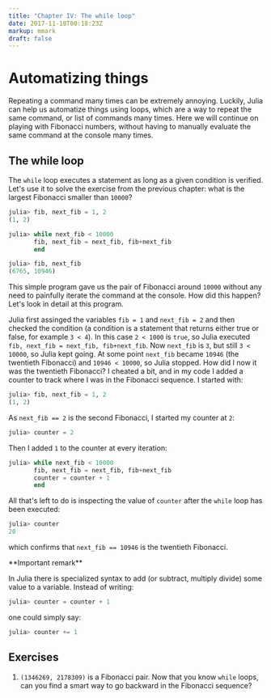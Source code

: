 ```yaml
---
title: "Chapter IV: The while loop"
date: 2017-11-18T00:18:23Z
markup: mmark
draft: false
---
```

# Automatizing things

Repeating a command many times can be extremely annoying. Luckily, Julia can help us automatize things using loops, which are a way to repeat the same command, or list of commands many times. Here we will continue on playing with Fibonacci numbers, without having to manually evaluate the same command at the console many times.

## The while loop

The `while` loop executes a statement as long as a given condition is verified. Let's use it to solve the exercise from the previous chapter: what is the largest Fibonacci smaller than `10000`?

```julia
julia> fib, next_fib = 1, 2
(1, 2)

julia> while next_fib < 10000
       fib, next_fib = next_fib, fib+next_fib
       end

julia> fib, next_fib
(6765, 10946)
```

This simple program gave us the pair of Fibonacci around `10000` without any need to painfully iterate the command at the console. How did this happen? Let's look in detail at this program.

Julia first assinged the variables `fib = 1` and `next_fib = 2` and then checked the condition (a condition is a statement that returns either true or false, for example `3 < 4`). In this case `2 < 1000` is `true`, so Julia executed `fib, next_fib = next_fib, fib+next_fib`. Now `next_fib` is `3`, but still `3 < 10000`, so Julia kept going. At some point `next_fib` became `10946` (the twentieth Fibonacci) and `10946 < 10000`, so Julia stopped. How did I now it was the twentieth Fibonacci? I cheated a bit, and in my code I added a counter to track where I was in the Fibonacci sequence. I started with:

```julia
julia> fib, next_fib = 1, 2
(1, 2)
```

As `next_fib == 2` is the second Fibonacci, I started my counter at `2`:

```julia
julia> counter = 2
```

Then I added `1` to the counter at every iteration:

```julia
julia> while next_fib < 10000
       fib, next_fib = next_fib, fib+next_fib
       counter = counter + 1
       end
```

All that's left to do is inspecting the value of `counter` after the `while` loop has been executed:

```julia
julia> counter
20
```

which confirms that `next_fib == 10946` is the twentieth Fibonacci.
<div class="boxBorder">
**Important remark**

In Julia there is specialized syntax to add (or subtract, multiply divide) some value to a variable. Instead of writing:

```julia
julia> counter = counter + 1
```

one could simply say:

```julia
julia> counter += 1
```
</div>

## Exercises

1. `(1346269, 2178309)` is a Fibonacci pair. Now that you know `while` loops, can you find a smart way to go backward in the Fibonacci sequence?
